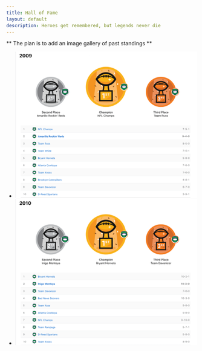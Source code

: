 ```yaml
---
title: Hall of Fame
layout: default
description: Heroes get remembered, but legends never die
---
```

** The plan is to add an image gallery of past standings ** 
<head>
<!-- Start Bootstrap Carousel HEAD section -->
<link rel="stylesheet" type="text/css" href="engine1/style.css" />
<script type="text/javascript" src="engine1/jquery.js"></script>
<!-- End Bootstrap Carousel HEAD section -->
</head>

<body>
<!-- Start Bootstrap Carousel BODY section -->
<div id="wowslider-container1">
<div class="ws_images"><ul>
		<li><img src="assets/history/2009.jpg" alt="2009" title="2009" id="wows1_0"/></li>
        <li><img src="assets/history/2010.jpg" alt="2009" title="2009" id="wows1_0"/></li>
    </ul></div>
<div class="ws_shadow"></div>
</div>	
<script type="text/javascript" src="engine1/wowslider.js"></script>
<script type="text/javascript" src="engine1/script.js"></script>
<!-- End Bootstrap Carousel BODY section -->

</body>